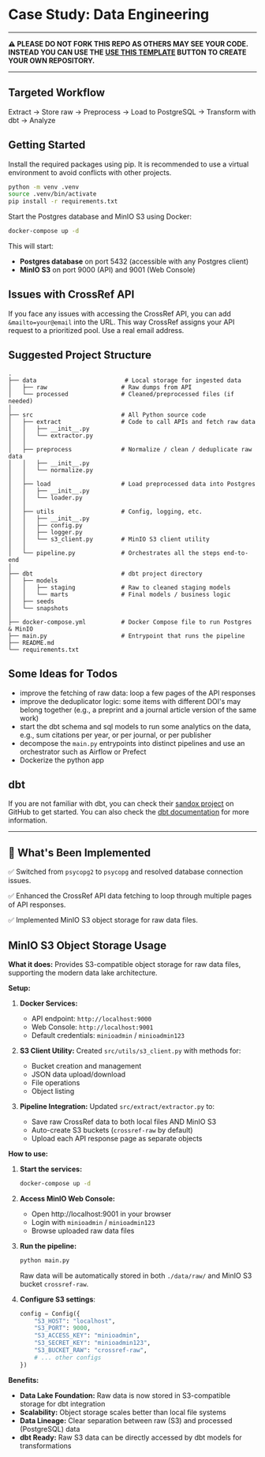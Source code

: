 # Case Study: Data Engineering

---

**⚠️ PLEASE DO NOT FORK THIS REPO AS OTHERS MAY SEE YOUR CODE. INSTEAD YOU CAN USE THE
[USE THIS TEMPLATE](https://github.com/new?template_name=case-study-data-engineering&template_owner=MDPI-AG)
BUTTON TO CREATE YOUR OWN REPOSITORY.**

---

## Targeted Workflow

Extract → Store raw → Preprocess → Load to PostgreSQL → Transform with dbt → Analyze

## Getting Started

Install the required packages using pip. It is recommended to use a virtual environment
to avoid conflicts with other projects.

```bash
python -m venv .venv
source .venv/bin/activate
pip install -r requirements.txt
```

Start the Postgres database and MinIO S3 using Docker:

```bash
docker-compose up -d
```

This will start:
- **Postgres database** on port 5432 (accessible with any Postgres client)
- **MinIO S3** on port 9000 (API) and 9001 (Web Console)

## Issues with CrossRef API

If you face any issues with accessing the CrossRef API, you can add `&mailto=your@email`
into the URL. This way CrossRef assigns your API request to a prioritized pool. Use
a real email address.

## Suggested Project Structure

```plaintext
.
├── data                         # Local storage for ingested data
│   ├── raw                     # Raw dumps from API
│   └── processed               # Cleaned/preprocessed files (if needed)
│
├── src                         # All Python source code
│   ├── extract                 # Code to call APIs and fetch raw data
│   │   ├── __init__.py
│   │   └── extractor.py
│   │
│   ├── preprocess              # Normalize / clean / deduplicate raw data
│   │   ├── __init__.py
│   │   └── normalize.py
│   │
│   ├── load                    # Load preprocessed data into Postgres
│   │   ├── __init__.py
│   │   └── loader.py
│   │
│   ├── utils                   # Config, logging, etc.
│   │   ├── __init__.py
│   │   ├── config.py
│   │   ├── logger.py
│   │   └── s3_client.py        # MinIO S3 client utility
│   │
│   └── pipeline.py             # Orchestrates all the steps end-to-end
│
├── dbt                         # dbt project directory
│   ├── models
│   │   ├── staging             # Raw to cleaned staging models
│   │   └── marts               # Final models / business logic
│   ├── seeds
│   └── snapshots
│
├── docker-compose.yml          # Docker Compose file to run Postgres & MinIO
├── main.py                     # Entrypoint that runs the pipeline
├── README.md
└── requirements.txt
```

## Some Ideas for Todos

- improve the fetching of raw data: loop a few pages of the API responses
- improve the deduplicator logic: some items with different DOI's may belong together (e.g., a preprint and a journal article version of the same work)
- start the dbt schema and sql models to run some analytics on the data, e.g., sum citations per year, or per journal, or per publisher
- decompose the `main.py` entrypoints into distinct pipelines and use an orchestrator such as Airflow or Prefect
- Dockerize the python app

## dbt

If you are not familiar with dbt, you can check their [sandox project](https://github.com/dbt-labs/jaffle-shop/)
on GitHub to get started. You can also check the [dbt documentation](https://docs.getdbt.com/docs/introduction)
for more information.

---

## 🚀 What's Been Implemented

✅ Switched from `psycopg2` to `psycopg` and resolved database connection issues.

✅ Enhanced the CrossRef API data fetching to loop through multiple pages of API responses.

✅ Implemented MinIO S3 object storage for raw data files.

## MinIO S3 Object Storage Usage

**What it does:** Provides S3-compatible object storage for raw data files, supporting the modern data lake architecture.

**Setup:**
1. **Docker Services:**
   - API endpoint: `http://localhost:9000`
   - Web Console: `http://localhost:9001`
   - Default credentials: `minioadmin` / `minioadmin123`

2. **S3 Client Utility:** Created `src/utils/s3_client.py` with methods for:
   - Bucket creation and management
   - JSON data upload/download
   - File operations
   - Object listing

3. **Pipeline Integration:** Updated `src/extract/extractor.py` to:
   - Save raw CrossRef data to both local files AND MinIO S3
   - Auto-create S3 buckets (`crossref-raw` by default)
   - Upload each API response page as separate objects

**How to use:**

1. **Start the services:**
   ```bash
   docker-compose up -d
   ```

2. **Access MinIO Web Console:**
   - Open http://localhost:9001 in your browser
   - Login with `minioadmin` / `minioadmin123`
   - Browse uploaded raw data files

3. **Run the pipeline:**
   ```bash
   python main.py
   ```
   Raw data will be automatically stored in both `./data/raw/` and MinIO S3 bucket `crossref-raw`.

4. **Configure S3 settings**:
   ```python
   config = Config({
       "S3_HOST": "localhost",
       "S3_PORT": 9000,
       "S3_ACCESS_KEY": "minioadmin",
       "S3_SECRET_KEY": "minioadmin123",
       "S3_BUCKET_RAW": "crossref-raw",
       # ... other configs
   })
   ```

**Benefits:**
- **Data Lake Foundation:** Raw data is now stored in S3-compatible storage for dbt integration
- **Scalability:** Object storage scales better than local file systems
- **Data Lineage:** Clear separation between raw (S3) and processed (PostgreSQL) data
- **dbt Ready:** Raw S3 data can be directly accessed by dbt models for transformations
